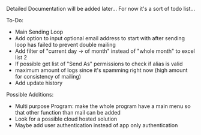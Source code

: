 Detailed Documentation will be added later... For now it's a sort of todo list...

To-Do:
- Main Sending Loop
- Add option to input optional email address to start with after sending loop has failed to prevent double mailing
- Add filter of "current day -> of month" instead of "whole month" to excel list 2
- If possible get list of "Send As" permissions to check if alias is valid
- maximum amount of logs since it's spamming right now (high amount for consistency of mailing)
- Add update history

Possible Additions:
- Multi purpose Program: make the whole program have a main menu so that other function than mail can be added
- Look for a possible cloud hosted solution
- Maybe add user authentication instead of app only authentication